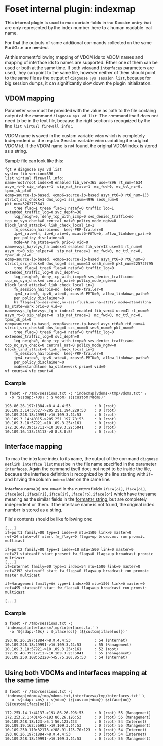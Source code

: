 # Foset internal plugin: indexmap

This internal plugin is used to map certain fields in the Session entry that are only represented by the index number
there to a human readable real name.

For that the outputs of some additional commands collected on the same FortiGate are needed.

At this moment following mapping of VDOM ids to VDOM names and mapping of interface ids to names are supported. Either 
one of them can be used or both at the same time. If both `vdom` and `interfaces` parameters are used, they can point
to the same file, however neither of them should point to the same file as the output of `diagnose sys session list`,
because for big session dumps, it can significantly slow down the plugin initialization.

## VDOM mapping

Parameter `vdom` must be provided with the value as path to the file containg output of the command `diagnose sys vd list`. 
The command itself does not need to be in the text file, because the right section is recognized by the line
`list virtual firewall info:`.

VDOM name is saved in the custom variable `vdom` which is completely independent on the regular Session variable `vdom`
contaiting the original VDOM id. If the VDOM name is not found, the original VDOM index is stored as a string.

Sample file can look like this:

```
fgt # diagnose sys vd list
system fib version=396
list virtual firewall info:
name=root/root index=0 enabled fib_ver=365 use=4896 rt_num=4634 asym_rt=0 sip_helper=1, sip_nat_trace=1, mc_fwd=0, mc_ttl_nc=0, tpmc_sk_pl=0
ecmp=source-ip-based, ecmp6=source-ip-based asym_rt6=0 rt6_num=153 strict_src_check=1 dns_log=1 ses_num=4996 ses6_num=0 pkt_num=3262773641
	tree_flag=1 tree6_flag=1 nataf=0 traffic_log=1 extended_traffic_log=0 svc_depth=38
	log_neigh=0, deny_tcp_with_icmp=0 ses_denied_traffic=no tcp_no_syn_check=0 central_nat=0 policy_mode_ngfw=0 block_land_attack=0 link_check_local_in=1
	fw_session_hairpin=no  keep-PRP-trailer=0
	ipv4_rate=24, ipv6_rate=0, mcast6-PMTU=0, allow_linkdown_path=0
	per_policy_disclaimer=0
	mode=AP ha_state=work prio=0 vid=0
name=vsys_ha/vsys_ha index=1 enabled fib_ver=13 use=54 rt_num=6 asym_rt=0 sip_helper=0, sip_nat_trace=1, mc_fwd=0, mc_ttl_nc=0, tpmc_sk_pl=0
ecmp=source-ip-based, ecmp6=source-ip-based asym_rt6=0 rt6_num=8 strict_src_check=0 dns_log=0 ses_num=13 ses6_num=0 pkt_num=225720795
	tree_flag=1 tree6_flag=0 nataf=0 traffic_log=0 extended_traffic_log=0 svc_depth=1
	log_neigh=0, deny_tcp_with_icmp=0 ses_denied_traffic=no tcp_no_syn_check=0 central_nat=0 policy_mode_ngfw=0 block_land_attack=0 link_check_local_in=1
	fw_session_hairpin=no  keep-PRP-trailer=0
	ipv4_rate=0, ipv6_rate=0, mcast6-PMTU=0, allow_linkdown_path=0
	per_policy_disclaimer=0
	ha_flags={no-ses-sync,no-ses-flush,no-ha-stats} mode=standalone ha_state=work prio=0 vid=0
name=vsys_fgfm/vsys_fgfm index=2 enabled fib_ver=4 use=41 rt_num=0 asym_rt=0 sip_helper=0, sip_nat_trace=1, mc_fwd=0, mc_ttl_nc=0, tpmc_sk_pl=0
ecmp=source-ip-based, ecmp6=source-ip-based asym_rt6=0 rt6_num=4 strict_src_check=0 dns_log=0 ses_num=0 ses6_num=0 pkt_num=0
	tree_flag=0 tree6_flag=0 nataf=0 traffic_log=0 extended_traffic_log=0 svc_depth=0
	log_neigh=0, deny_tcp_with_icmp=0 ses_denied_traffic=no tcp_no_syn_check=0 central_nat=0 policy_mode_ngfw=0 block_land_attack=0 link_check_local_in=1
	fw_session_hairpin=no  keep-PRP-trailer=0
	ipv4_rate=0, ipv6_rate=0, mcast6-PMTU=0, allow_linkdown_path=0
	per_policy_disclaimer=0
	mode=standalone ha_state=work prio=0 vid=0
vf_count=4 vfe_count=0
```

### Example

```
$ foset -r /tmp/sessions.txt -p 'indexmap|vdoms=/tmp/vdoms.txt' \
  -o '${sdap:-40s} : ${vdom} (${custom|vdom})'

193.86.26.197:1884->8.8.4.4:53           : 0 (root)
10.109.3.14:37327->205.251.194.229:53    : 0 (root)
10.109.248.18:49991->10.109.3.14:53      : 0 (root)
10.109.3.14:40015->205.251.197.78:53     : 0 (root)
10.109.3.18:57921->10.109.3.254:161      : 0 (root)
172.26.48.39:17711->10.109.3.29:5041     : 0 (root)
10.109.16.133:45113->8.8.8.8:53          : 0 (root)
```


## Interface mapping

To map the interface index to its name, the output of the command `diagnose netlink interface list` must be in the file
name specified in the parameter `interfaces`. Again the command itself does not need to be inside the file, because
the interface definition is recognized by the line starting with `if=` and having the column `index=` later on the same
line.

Interface name(s) are saved in the custom fields `iface[oi]`, `iface[oi]`, `iface[oo]`, `iface[ri]`, `iface[ir]`, 
`iface[ro]`, `iface[or]` which have the same meaning as the similar fields in the
[formatter string](/fortisession/fortiformatter), but are 
completely independent on them. If the interface name is not found, the original index number is stored as a string.

File's contents should be like following one:

```
[...]
if=port1 family=00 type=1 index=9 mtu=1500 link=0 master=0
ref=24 state=off start fw_flags=0 flags=up broadcast run promsic multicast

if=port2 family=00 type=1 index=10 mtu=1500 link=0 master=0
ref=21 state=off start present fw_flags=0 flags=up broadcast promsic multicast
[...]
if=Internet family=00 type=1 index=54 mtu=1500 link=0 master=0
ref=2192 state=off start fw_flags=0 flags=up broadcast run promsic master multicast

if=Management family=00 type=1 index=55 mtu=1500 link=0 master=0
ref=495 state=off start fw_flags=0 flags=up broadcast run promsic multicast

[...]
```

### Example

```
$ foset -r /tmp/sessions.txt -p 'indexmap|interfaces=/tmp/interfaces.txt' \
  -o '${sdap:-40s} : ${iface[oo]} (${custom|iface[oo]})'
  
193.86.26.197:1884->8.8.4.4:53           : 54 (Internet)
10.109.248.18:49991->10.109.3.14:53      : 55 (Management)
10.109.3.18:57921->10.109.3.254:161      : 52 (root)
172.26.48.39:17711->10.109.3.29:5041     : 55 (Management)
10.109.250.108:52120->45.75.200.85:53    : 54 (Internet)
```

## Using both VDOMs and interfaces mapping at the same time

```
$ foset -r /tmp/sessions.txt -p 'indexmap|vdoms=/tmp/vdoms.txt,interfaces=/tmp/interfaces.txt' \
  -o '${sdap:-40s} : ${vdom} (${custom|vdom}) ${iface[oo]} (${custom|iface[oo]})'

172.253.14.1:44137->193.86.26.196:53     : 0 (root) 55 (Management)
172.253.2.1:43145->193.86.26.196:53      : 0 (root) 55 (Management)
10.109.248.18:123->5.1.56.123:123        : 0 (root) 54 (Internet)
10.109.19.162:56983->10.109.3.14:53      : 0 (root) 55 (Management)
10.109.250.110:32173->208.91.113.70:123  : 0 (root) 54 (Internet)
193.86.26.197:1884->8.8.4.4:53           : 0 (root) 54 (Internet)
10.109.248.18:49991->10.109.3.14:53      : 0 (root) 55 (Management)
```
